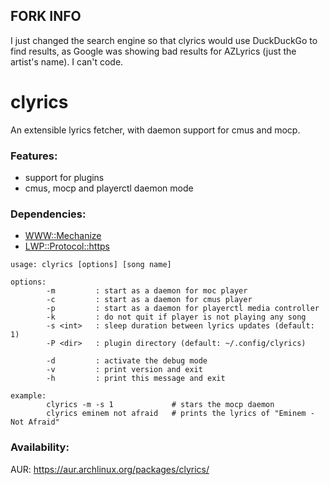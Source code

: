 ## FORK INFO
I just changed the search engine so that clyrics would use DuckDuckGo to find results, as Google was showing bad results for AZLyrics (just the artist's name). I can't code.


clyrics
=======

An extensible lyrics fetcher, with daemon support for cmus and mocp.

### Features:
  - support for plugins
  - cmus, mocp and playerctl daemon mode

### Dependencies:

* [WWW::Mechanize](https://metacpan.org/release/WWW-Mechanize)
* [LWP::Protocol::https](https://metacpan.org/release/LWP-Protocol-https)

```
usage: clyrics [options] [song name]

options:
        -m         : start as a daemon for moc player
        -c         : start as a daemon for cmus player
        -p         : start as a daemon for playerctl media controller
        -k         : do not quit if player is not playing any song
        -s <int>   : sleep duration between lyrics updates (default: 1)
        -P <dir>   : plugin directory (default: ~/.config/clyrics)

        -d         : activate the debug mode
        -v         : print version and exit
        -h         : print this message and exit

example:
        clyrics -m -s 1             # stars the mocp daemon
        clyrics eminem not afraid   # prints the lyrics of "Eminem - Not Afraid"
```

### Availability:

AUR: https://aur.archlinux.org/packages/clyrics/
